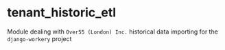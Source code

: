 # tenant_historic_etl
Module dealing with `Over55 (London) Inc.` historical data importing for the `django-workery` project
